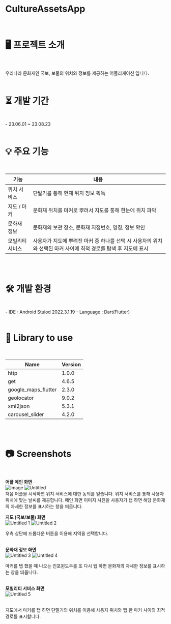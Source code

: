 # CultureAssetsApp
<br>

# 🖥 프로젝트 소개
<br>

우리나라 문화재인 국보, 보물의 위치와 정보를 제공하는 어플리케이션 입니다.
<br>
<br>
# ⏳ 개발 기간
<br>
- 23.06.01 ~ 23.08.23
<br>
<br>

# 💡 주요 기능

<br>

| 기능 | 내용 |
| --- | --- |
| 위치 서비스 | 단말기를 통해 현재 위치 정보 획득 |
| 지도 / 마커 | 문화재 위치를 마커로 뿌려서 지도를 통해 한눈에 위치 파악 |
| 문화재 정보 | 문화재의 보관 장소, 문화재 지정번호, 명칭, 정보 확인 |
| 모빌리티 서비스 | 사용자가 지도에 뿌려진 마커 중 하나를 선택 시 사용자의 위치와 선택된 마커 사이에 최적 경로를 탐색 후 지도에 표시 |
<br>
<br>

# 🛠 개발 환경
<br>
- IDE : Android Stuiod 2022.3.1.19
- Language : Dart(Flutter)
<br>
<br>

# 📗 Library to use
<br>

| Name | Version |
| --- | --- |
| http | 1.0.0 |
| get | 4.6.5 |
| google_maps_flutter | 2.3.0 |
| geolocator | 9.0.2 |
| xml2json | 5.3.1 |
| carousel_slider | 4.2.0 |
<br>
<br>

# 📷 Screenshots
<br>

**어플 메인 화면**
<br>
![image](https://github.com/KangHongGoo/KoreaCultureAssetsApp/assets/132973559/daa6b534-74b7-46d7-a897-d30da413518e)  ![Untitled](https://github.com/KangHongGoo/KoreaCultureAssetsApp/assets/132973559/7767d60f-f19b-4692-a108-098d413758ac)
<br>
처음 어플을 시작하면 위치 서비스에 대한 동의를 얻습니다.
위치 서비스를 통해 사용자 위치에 맞는 날씨를 제공합니다.
메인 화면 이미지 사진을 사용자가 탭 하면 해당 문화재의 자세한 정보를 표시하는 창을 띄웁니다.
<br>

**지도 (국보/보물) 화면**
<br>
![Untitled 1](https://github.com/KangHongGoo/KoreaCultureAssetsApp/assets/132973559/d1da3db4-4ea1-4e1b-9cf4-22fee1db3e48)   ![Untitled 2](https://github.com/KangHongGoo/KoreaCultureAssetsApp/assets/132973559/7e907b88-070a-4e96-b794-38ea3c1b9498)
<br>



우측 상단에 드롭다운 버튼을 이용해 지역을 선택합니다.
<br>
<br>

**문화재 정보 화면**
<br>
![Untitled 3](https://github.com/KangHongGoo/KoreaCultureAssetsApp/assets/132973559/4ce13747-5d55-4a17-9506-95959c517966)   ![Untitled 4](https://github.com/KangHongGoo/KoreaCultureAssetsApp/assets/132973559/0961093d-52c1-4fd7-9ccb-caaaede1c8e1)
<br>


마커를 탭 했을 때 나오는 인포윈도우를 또 다시 탭 하면 문화재의 자세한 정보를 표시하는 창을 띄웁니다.
<br>
<br>

**모빌리티 서비스 화면**
<br>
![Untitled 5](https://github.com/KangHongGoo/KoreaCultureAssetsApp/assets/132973559/5090556c-9f88-49b1-81dd-b18049b053ec)

<br>
지도에서 마커를 탭 하면 단말기의 위치를 이용해 사용자 위치와 탭 한 마커 사이의 최적 경로를 표시합니다.
